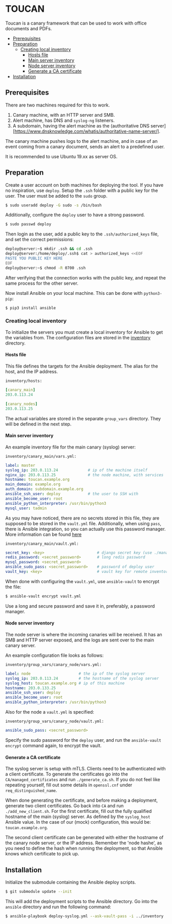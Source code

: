 # TOUCAN
Toucan is a canary framework that can be used to work with office documents and PDFs. 
<!-- vim-markdown-toc GitLab -->

* [Prerequisites](#prerequisites)
* [Preparation](#preparation)
    * [Creating local inventory](#creating-local-inventory)
        * [Hosts file](#hosts-file)
        * [Main server inventory](#main-server-inventory)
        * [Node server inventory](#node-server-inventory)
        * [Generate a CA certificate](#generate-a-ca-certificate)
* [Installation](#installation)

<!-- vim-markdown-toc -->

## Prerequisites
There are two machines required for this to work.

1. Canary machine, with an HTTP server and SMB.
2. Alert machine, has DNS and `syslog-ng` listeners.
3. A subdomain, having the alert machine as the (authoritative DNS server][https://www.dnsknowledge.com/whatis/authoritative-name-server/].

The canary machine pushes logs to the alert machine, and in case of an event coming from a canary document, sends an alert to a predefined user.

It is recommended to use Ubuntu 19.xx as server OS. 

## Preparation
Create a user account on both machines for deploying the tool. If you have no inspiration, use `deploy`. Setup the `.ssh` folder with a public key for the user. The user must be added to the `sudo` group.

```bash
$ sudo useradd deploy -G sudo -s /bin/bash
```

Additionally, configure the `deploy` user to have a strong password.

```bash
$ sudo passwd deploy
```

Then login as the user, add a public key to the `.ssh/authorized_keys` file, and set the correct permissions:

```bash
deploy@server:~$ mkdir .ssh && cd .ssh
deploy@server:/home/deploy/.ssh$ cat > authorized_keys <<EOF
PASTE YOU PUBLIC KEY HERE
EOF
deploy@server:~$ chmod -R 0700 .ssh
```

After verifying that the connection works with the public key, and repeat the same process for the other server.

Now install Ansible on your local machine. This can be done with `python3-pip`:

```bash
$ pip3 install ansible
```

### Creating local inventory
To initialize the servers you must create a local inventory for Ansible to get the variables from. The configuration files are stored in the [inventory](https://github.com/toucan-project/TOUCAN/inventory) directory.

#### Hosts file
This file defines the targets for the Ansible deployment. The alias for the host, and the IP address.

`inventory/hosts:`
```yaml
[canary_main]
203.0.113.24

[canary_nodes]
203.0.113.25
```

The actual variables are stored in the separate `group_vars` directory. They will be defined in the next step.

#### Main server inventory
An example inventory file for the main canary (syslog) server:

`inventory/canary_main/vars.yml:`
```yaml
label: master
syslog_ip: 203.0.113.24             # ip of the machine itself
nginx_ip: 203.0.113.25              # the node machine, with services
hostname: toucan.example.org
main_domain: example.org
auth_domain: subdomain.example.org
ansible_ssh_user: deploy            # the user to SSH with
ansible_become_user: root
ansible_python_interpreter: /usr/bin/python3
mysql_user: tadmin
```

As you may have noticed, there are no secrets stored in this file, they are supposed to be stored in the `vault.yml` file. Additionally, when using `pass`, there is Ansible integration, so you can actually use this password manager. More information can be found [here](https://docs.ansible.com/ansible/latest/plugins/lookup/passwordstore.html)

`inventory/canary_main/vault.yml:`
```yaml
secret_key: <key>                       # django secret key (use ./manage.py generatesecret here)
redis_password: <secret_password>       # long redis password
mysql_password: <secret_password>
ansible_sudo_pass: <secret_password>    # password of deploy user
vault_key: <key>                        # vault key for remote inventory on main server (syslog)
```

When done with configuring the `vault.yml`, use `ansible-vault` to encrypt the file:

```bash
$ ansible-vault encrypt vault.yml
```
Use a long and secure password and save it in, preferably, a password manager.

#### Node server inventory
The node server is where the incoming canaries will be received. It has an SMB and HTTP server exposed, and the logs are sent over to the main canary server.

An example configuration file looks as follows:

`inventory/group_vars/canary_node/vars.yml:`
```yaml
label: node                     # the ip of the syslog server
syslog_ip: 203.0.113.24         # the hostname of the syslog server
syslog_host: toucan.example.org # ip of this machine
hostname: 203.0.133.25
ansible_ssh_user: deploy
ansible_become_user: root
ansible_python_interpreter: /usr/bin/python3
```

Also for the node a `vault.yml` is specified:

`inventory/group_vars/canary_node/vault.yml:`
```yaml
ansible_sudo_pass: <secret_password>
```

Specify the sudo password for the `deploy` user, and run the `ansible-vault encrypt` command again, to encrypt the vault.

#### Generate a CA certificate
The syslog server is setup with mTLS. Clients need to be authenticated with a client certificate. To generate the certificates go into the `CA/managed_certificates` and run `./generate_ca.sh`. If you do not feel like repeating yourself, fill out some details in `openssl.cnf` under `req_distinguished_name`.

When done generating the certificate, and before making a deployment, generate two client certificates. Go back into `CA` and run `./add_new_client.sh`.
For the first certificate, fill out the fully qualified hostname of the main (syslog) server. As defined by the `syslog_host` Ansible value. In the case of our (mock) configuration, this would be: `toucan.example.org`.

The second client certificate can be generated with either the hostname of the canary node server, or the IP address. Remember the 'node hashe', as you need to define the hash when running the deployment, so that Ansible knows which certificate to pick up.

## Installation
Initialize the submodule containing the Ansible deploy scripts.

```bash
$ git submodule update --init
```

This will add the deployment scripts to the Ansible directory. Go into the `ansible` directory and run the following command:

```bash
$ ansible-playbook deploy-syslog.yml --ask-vault-pass -i ../inventory
```

